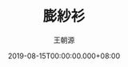 ---
issue: 339
title: 膨紗衫
author: 王朝源
date: 2019-08-15T00:00:00.000+08:00
topic: 懷想
difficulty: 1
wikidata: Q98095781
wikidata_link: https://www.wikidata.org/wiki/Q98095781
author_wikidata_link: https://www.wikidata.org/wiki/Q98096263
author_wikidata: Q98096263
---